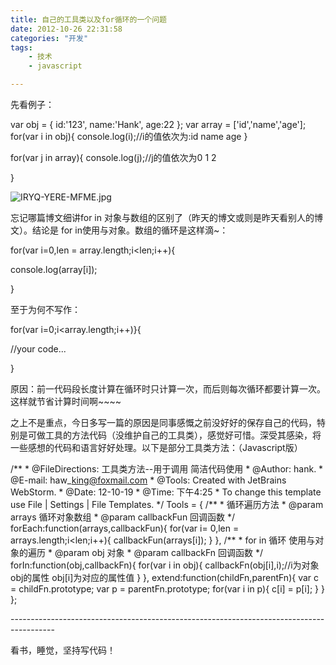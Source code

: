 ```yaml
---
title: 自己的工具类以及for循环的一个问题
date: 2012-10-26 22:31:58
categories: "开发"
tags:
	- 技术
	- javascript

---
```


先看例子：

var obj = \{
id:'123',
name:'Hank',
age:22
\};
var array = \['id','name','age'\];
for(var i in obj)\{
console.log(i);//i的值依次为:id name age
\}


for(var j in array)\{
console.log(j);//j的值依次为0 1 2


\}

![IRYQ-YERE-MFME.jpg][]


忘记哪篇博文细讲for in 对象与数组的区别了（昨天的博文或则是昨天看别人的博文）。结论是 for in使用与对象。数组的循环是这样滴~：

for(var i=0,len = array.length;i<len;i++)\{

console.log(array\[i\]);

\}

至于为何不写作：

for(var i=0;i<array.length;i++)\}\{

//your code...

\}

原因：前一代码段长度计算在循环时只计算一次，而后则每次循环都要计算一次。这样就节省计算时间啊~~~~

之上不是重点，今日多写一篇的原因是同事感慨之前没好好的保存自己的代码，特别是可做工具的方法代码（没维护自己的工具类），感觉好可惜。深受其感染，将一些感想的代码和语言好好处理。以下是部分工具类方法：（Javascript版）

/\*\*
\* @FileDirections: 工具类方法--用于调用 简洁代码使用
\* @Author: hank.
\* @E-mail: haw\_king@foxmail.com
\* @Tools: Created with JetBrains WebStorm.
\* @Date: 12-10-19
\* @Time: 下午4:25
\* To change this template use File | Settings | File Templates.
\*/
Tools = \{
/\*\*
\* 循环遍历方法
\* @param arrays 循环对象数组
\* @param callbackFun 回调函数
\*/
forEach:function(arrays,callbackFun)\{
for(var i= 0,len = arrays.length;i<len;i++)\{
callbackFun(arrays\[i\]);
\}
\},
/\*\*
\* for in 循环 使用与对象的遍历
\* @param obj 对象
\* @param callbackFn 回调函数
\*/
forIn:function(obj,callbackFn)\{
for(var i in obj)\{
callbackFn(obj\[i\],i);//i为对象obj的属性 obj\[i\]为对应的属性值
\}
\},
extend:function(childFn,parentFn)\{
var c = childFn.prototype;
var p = parentFn.prototype;
for(var i in p)\{
c\[i\] = p\[i\];
\}
\}
\};


\-----------------------------------------------------------------------------------------

看书，睡觉，坚持写代码！


[IRYQ-YERE-MFME.jpg]: /pro/os/crawler/IRYQ-YERE-MFME.jpg